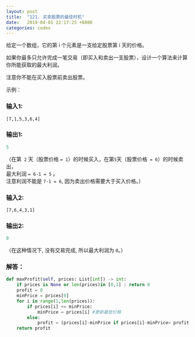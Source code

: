 ```yaml
---
layout: post
title:  "121. 买卖股票的最佳时机"
date:   2019-04-01 22:17:25 +0800
categories: codes
---
```


给定一个数组，它的第 i 个元素是一支给定股票第 i 天的价格。

如果你最多只允许完成一笔交易（即买入和卖出一支股票），设计一个算法来计算你所能获取的最大利润。

注意你不能在买入股票前卖出股票。

示例：  

### 输入1:   
`[7,1,5,3,6,4]` 

### 输出1:  
```Python
5
```
（在第` 2` 天（股票价格 `= 1`）的时候买入，在第` 5 `天（股票价格` = 6`）的时候卖出，  
最大利润 `= 6-1 = 5` 。  
注意利润不能是 `7-1 = 6`, 因为卖出价格需要大于买入价格。）

### 输入2:   
`[7,6,4,3,1]`

### 输出2:  
```Python
0
```
（在这种情况下, 没有交易完成, 所以最大利润为 `0`。）

### 解答：  

```Python
def maxProfit(self, prices: List[int]) -> int:
    if prices is None or len(prices)in [0,1] : return 0
    profit = 0
    minPrice = prices[0]
    for i in range(1,len(prices)):
        if prices[i] <= minPrice:
            minPrice = prices[i] #更新最低价格
        else:
            profit = (prices[i]-minPrice if prices[i]-minPrice> profit else profit) #更新最大利润
    return profit
```
